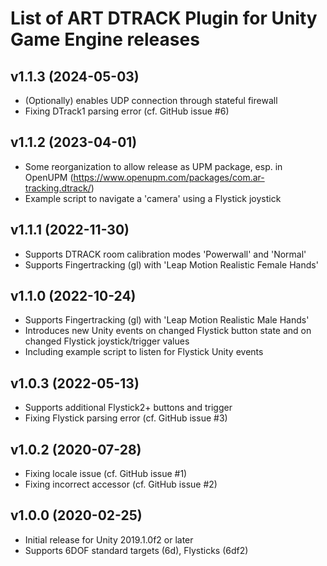 
# List of ART DTRACK Plugin for Unity Game Engine releases

## v1.1.3 (2024-05-03)

- (Optionally) enables UDP connection through stateful firewall
- Fixing DTrack1 parsing error (cf. GitHub issue #6)

## v1.1.2 (2023-04-01)

- Some reorganization to allow release as UPM package, esp. in OpenUPM
  (https://www.openupm.com/packages/com.ar-tracking.dtrack/)
- Example script to navigate a 'camera' using a Flystick joystick

## v1.1.1 (2022-11-30)

- Supports DTRACK room calibration modes 'Powerwall' and 'Normal'
- Supports Fingertracking (gl) with 'Leap Motion Realistic Female Hands'

## v1.1.0 (2022-10-24)

- Supports Fingertracking (gl) with 'Leap Motion Realistic Male Hands'
- Introduces new Unity events on changed Flystick button state and
  on changed Flystick joystick/trigger values
- Including example script to listen for Flystick Unity events

## v1.0.3 (2022-05-13)

- Supports additional Flystick2+ buttons and trigger
- Fixing Flystick parsing error (cf. GitHub issue #3)

## v1.0.2 (2020-07-28)

- Fixing locale issue (cf. GitHub issue #1)
- Fixing incorrect accessor (cf. GitHub issue #2)

## v1.0.0 (2020-02-25)

- Initial release for Unity 2019.1.0f2 or later
- Supports 6DOF standard targets (6d), Flysticks (6df2)

